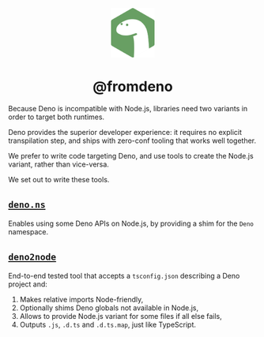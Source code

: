 <div align="center">
  <img height="100" src="public/assets/fromdeno.svg">
  <h1 align="center">@fromdeno</h1>
</div>

Because Deno is incompatible with Node.js, libraries need two variants in order to target both runtimes.

Deno provides the superior developer experience: it requires no explicit transpilation step, and ships with zero-conf tooling that works well together.

We prefer to write code targeting Deno, and use tools to create the Node.js  variant, rather than vice-versa.

We set out to write these tools.

## [`deno.ns`]

Enables using some Deno APIs on Node.js, by providing a shim for the `Deno` namespace.

## [`deno2node`]

End-to-end tested tool that accepts a `tsconfig.json` describing a Deno project and:

1. Makes relative imports Node-friendly,
2. Optionally shims Deno globals not available in Node.js,
3. Allows to provide Node.js variant for some files if all else fails,
4. Outputs `.js`, `.d.ts` and `.d.ts.map`, just like TypeScript.


[`deno.ns`]: https://github.com/fromdeno/deno.ns
[`deno2node`]: https://github.com/wojpawlik/deno2node

